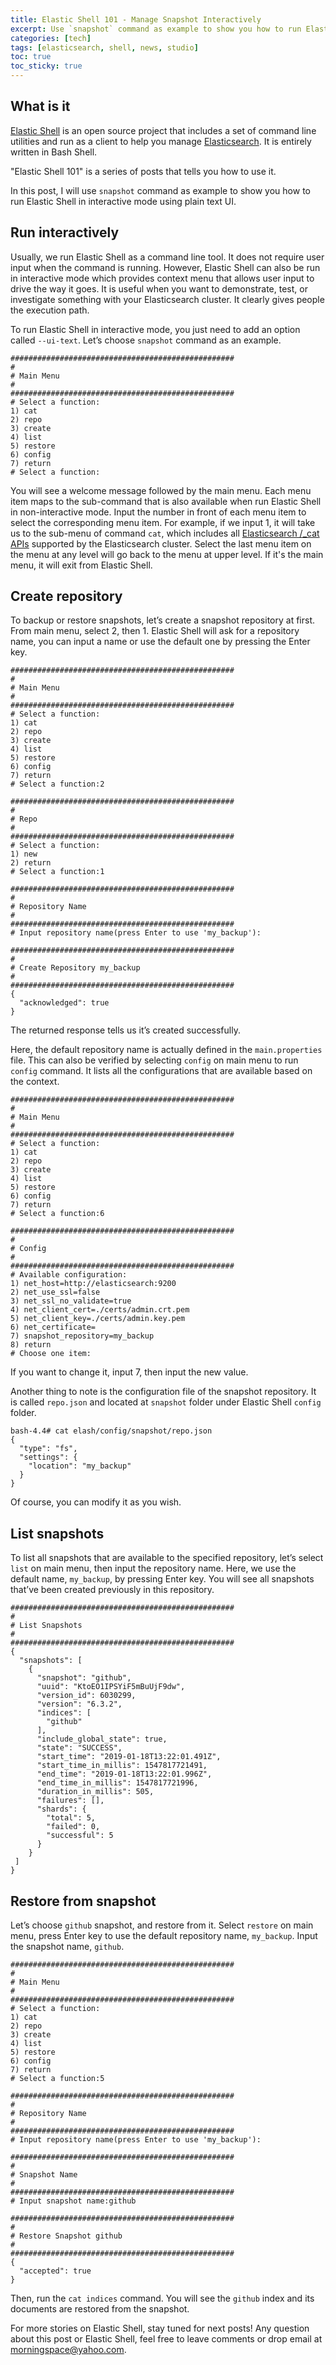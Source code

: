 ```yaml
---
title: Elastic Shell 101 - Manage Snapshot Interactively
excerpt: Use `snapshot` command as example to show you how to run Elastic Shell in interactive mode using plain text UI.
categories: [tech]
tags: [elasticsearch, shell, news, studio]
toc: true
toc_sticky: true
---
```


## What is it

[Elastic Shell](https://github.com/morningspace/elastic-shell) is an open source project that includes a set of command line utilities and run as a client to help you manage [Elasticsearch](https://www.elastic.co/products/elasticsearch). It is entirely written in Bash Shell.

"Elastic Shell 101" is a series of posts that tells you how to use it.

In this post, I will use `snapshot` command as example to show you how to run Elastic Shell in interactive mode using plain text UI.

## Run interactively

Usually, we run Elastic Shell as a command line tool. It does not require user input when the command is running. However, Elastic Shell can also be run in interactive mode which provides context menu that allows user input to drive the way it goes. It is useful when you want to demonstrate, test, or investigate something with your Elasticsearch cluster. It clearly gives people the execution path.

To run Elastic Shell in interactive mode, you just need to add an option called `--ui-text`. Let’s choose `snapshot` command as an example.
```
##################################################
#
# Main Menu
#
##################################################
# Select a function:
1) cat
2) repo
3) create
4) list
5) restore
6) config
7) return
# Select a function:
```

You will see a welcome message followed by the main menu. Each menu item maps to the sub-command that is also available when run Elastic Shell in non-interactive mode. Input the number in front of each menu item to select the corresponding menu item. For example, if we input 1, it will take us to the sub-menu of command `cat`, which includes all [Elasticsearch /_cat APIs](https://www.elastic.co/guide/en/elasticsearch/reference/current/cat.html) supported by the Elasticsearch cluster. Select the last menu item on the menu at any level will go back to the menu at upper level. If it's the main menu, it will exit from Elastic Shell.

## Create repository

To backup or restore snapshots, let’s create a snapshot repository at first. From main menu, select 2, then 1. Elastic Shell will ask for a repository name, you can input a name or use the default one by pressing the Enter key.
```
##################################################
#
# Main Menu
#
##################################################
# Select a function:
1) cat
2) repo
3) create
4) list
5) restore
6) config
7) return
# Select a function:2

##################################################
#
# Repo
#
##################################################
# Select a function:
1) new
2) return
# Select a function:1

##################################################
#
# Repository Name
#
##################################################
# Input repository name(press Enter to use 'my_backup'):

##################################################
#
# Create Repository my_backup
#
##################################################
{
  "acknowledged": true
}
```

The returned response tells us it’s created successfully.

Here, the default repository name is actually defined in the `main.properties` file. This can also be verified by selecting `config` on main menu to run `config` command. It lists all the configurations that are available based on the context.
```
##################################################
#
# Main Menu
#
##################################################
# Select a function:
1) cat
2) repo
3) create
4) list
5) restore
6) config
7) return
# Select a function:6

##################################################
#
# Config
#
##################################################
# Available configuration:
1) net_host=http://elasticsearch:9200
2) net_use_ssl=false
3) net_ssl_no_validate=true
4) net_client_cert=./certs/admin.crt.pem
5) net_client_key=./certs/admin.key.pem
6) net_certificate=
7) snapshot_repository=my_backup
8) return
# Choose one item:
```

If you want to change it, input 7, then input the new value.

Another thing to note is the configuration file of the snapshot repository. It is called `repo.json` and located at `snapshot` folder under Elastic Shell `config` folder.
```shell
bash-4.4# cat elash/config/snapshot/repo.json 
{
  "type": "fs",
  "settings": {
    "location": "my_backup"
  }
}
```

Of course, you can modify it as you wish.

## List snapshots

To list all snapshots that are available to the specified repository, let’s select `list` on main menu, then input the repository name. Here, we use the default name, `my_backup`, by pressing Enter key. You will see all snapshots that’ve been created previously in this repository.
```
##################################################
#
# List Snapshots
#
##################################################
{
  "snapshots": [
    {
      "snapshot": "github",
      "uuid": "KtoEO1IPSYiF5mBuUjF9dw",
      "version_id": 6030299,
      "version": "6.3.2",
      "indices": [
        "github"
      ],
      "include_global_state": true,
      "state": "SUCCESS",
      "start_time": "2019-01-18T13:22:01.491Z",
      "start_time_in_millis": 1547817721491,
      "end_time": "2019-01-18T13:22:01.996Z",
      "end_time_in_millis": 1547817721996,
      "duration_in_millis": 505,
      "failures": [],
      "shards": {
        "total": 5,
        "failed": 0,
        "successful": 5
      }
    }
 ]
}
```

## Restore from snapshot

Let’s choose `github` snapshot, and restore from it. Select `restore` on main menu, press Enter key to use the default repository name, `my_backup`. Input the snapshot name, `github`.
```
##################################################
#
# Main Menu
#
##################################################
# Select a function:
1) cat
2) repo
3) create
4) list
5) restore
6) config
7) return
# Select a function:5

##################################################
#
# Repository Name
#
##################################################
# Input repository name(press Enter to use 'my_backup'):

##################################################
#
# Snapshot Name
#
##################################################
# Input snapshot name:github

##################################################
#
# Restore Snapshot github
#
##################################################
{
  "accepted": true
}
```

Then, run the `cat indices` command. You will see the `github` index and its documents are restored from the snapshot.

For more stories on Elastic Shell, stay tuned for next posts! Any question about this post or Elastic Shell, feel free to leave comments or drop email at morningspace@yahoo.com.
